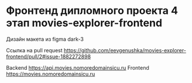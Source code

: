 # Фронтенд дипломного проекта 4 этап movies-explorer-frontend

Дизайн макета из figma dark-3

Ссылка на pull request https://github.com/eevgenushka/movies-explorer-frontend/pull/2#issue-1882272898

Backend https://api.movies.nomoredomainsicu.ru
Frontend https://movies.nomoredomainsicu.ru
